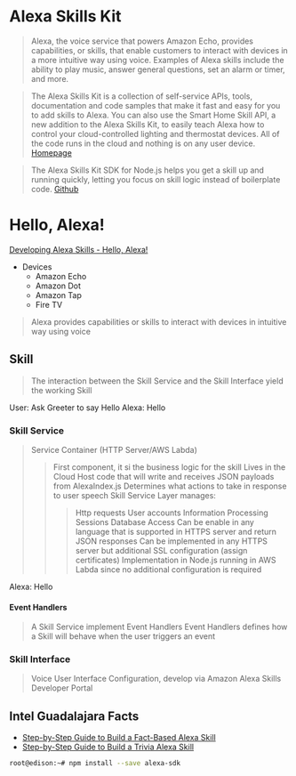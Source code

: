 # Alexa Skills Kit

> Alexa, the voice service that powers Amazon Echo, provides capabilities, or skills, that enable customers to interact with devices in a more intuitive way using voice. Examples of Alexa skills include the ability to play music, answer general questions, set an alarm or timer, and more.

> The Alexa Skills Kit is a collection of self-service APIs, tools, documentation and code samples that make it fast and easy for you to add skills to Alexa. You can also use the Smart Home Skill API, a new addition to the Alexa Skills Kit, to easily teach Alexa how to control your cloud-controlled lighting and thermostat devices. All of the code runs in the cloud and nothing is on any user device. [Homepage](https://developer.amazon.com/alexa-skills-kit)

> The Alexa Skills Kit SDK for Node.js helps you get a skill up and running quickly, letting you focus on skill logic instead of boilerplate code. [Github](https://github.com/alexa/alexa-skills-kit-sdk-for-nodejs)

# Hello, Alexa!

[Developing Alexa Skills - Hello, Alexa!](https://www.youtube.com/watch?v=QxgdPI1B7rg)

- Devices
  - Amazon Echo
  - Amazon Dot
  - Amazon Tap
  - Fire TV

> Alexa provides capabilities or skills to interact with devices in intuitive way using voice

## Skill

> The interaction between the Skill Service and the Skill Interface yield the working Skill

User: Ask Greeter to say Hello
Alexa: Hello

### Skill Service

> Service Container (HTTP Server/AWS Labda)
> > First component, it si the business logic for the skill
> > Lives in the Cloud
> > Host code that will write and receives JSON payloads from AlexaIndex.js
> > Determines what actions to take in response to user speech
> > Skill Service Layer manages:
> > > Http requests
> > > User accounts
> > > Information Processing
> > > Sessions
> > > Database Access
> > Can be enable in any language that is supported in HTTPS server and return JSON responses
> > > Can be implemented in any HTTPS server but additional SSL configuration (assign certificates)
> > > Implementation in Node.js running in AWS Labda since no additional configuration is required

Alexa: Hello

#### Event Handlers

> A Skill Service implement Event Handlers
> Event Handlers defines how a Skill will behave when the user triggers an event



### Skill Interface

> Voice User Interface Configuration, develop via Amazon Alexa Skills Developer Portal

## Intel Guadalajara Facts

- [Step-by-Step Guide to Build a Fact-Based Alexa Skill](https://github.com/alexa/skill-sample-nodejs-fact)
- [Step-by-Step Guide to Build a Trivia Alexa Skill](https://github.com/alexa/skill-sample-nodejs-trivia)

```sh
root@edison:~# npm install --save alexa-sdk
```


